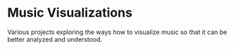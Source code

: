 # Music Visualizations

Various projects exploring the ways how to visualize music so that it can be better analyzed and understood.
